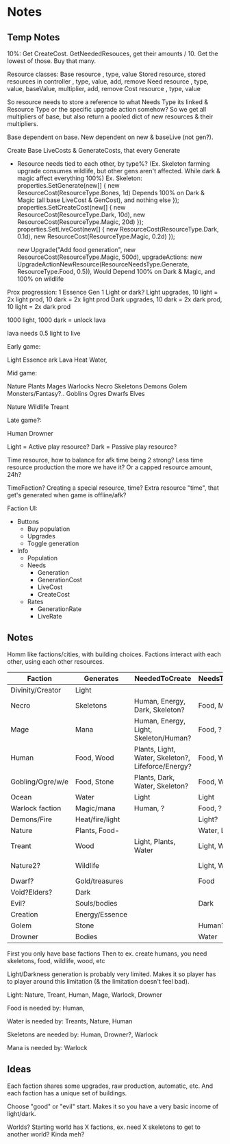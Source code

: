 # Notes

## Temp Notes

10%: Get CreateCost. GetNeededResouces, get their amounts / 10. Get the lowest of those. Buy that many.  

Resource classes:
Base resource                                           , type, value
Stored resource, stored resources in controller         , type, value,                        add, remove
Need resource                                           , type, value, baseValue, multiplier, add, remove
Cost resource                                           , type, value

So resource needs to store a reference to what Needs Type its linked & Resource Type or the specific upgrade action somehow?
So we get all multipliers of base, but also return a pooled dict of new resources & their multipliers.

Base dependent on base.
New dependent on new & baseLive (not gen?).

Create Base LiveCosts & GenerateCosts, that every Generate

* Resource needs tied to each other, by type%? (Ex. Skeleton farming upgrade consumes wildlife, but other gens aren't affected. While dark & magic affect everything 100%)
Ex. Skeleton:
  properties.SetGenerate(new[]
  {
  new ResourceCost(ResourceType.Bones, 1d) Depends 100% on Dark & Magic (all base LiveCost & GenCost), and nothing else
  });
  properties.SetCreateCost(new[]
  {
  new ResourceCost(ResourceType.Dark, 10d),
  new ResourceCost(ResourceType.Magic, 20d)
  });
  properties.SetLiveCost(new[]
  {
  new ResourceCost(ResourceType.Dark, 0.1d),
  new ResourceCost(ResourceType.Magic, 0.2d)
  });

  new Upgrade("Add food generation", new ResourceCost(ResourceType.Magic, 500d),
  upgradeActions: new UpgradeActionNewResource(ResourceNeedsType.Generate, ResourceType.Food, 0.5)), Would Depend 100% on Dark & Magic, and 100% on wildlife

Prox progression:
1 Essence Gen
1 Light or dark?
Light upgrades, 10 light = 2x light prod, 10 dark = 2x light prod
Dark upgrades, 10 dark = 2x dark prod, 10 light = 2x dark prod

1000 light, 1000 dark = unlock lava

lava needs 0.5 light to live


Early game:

Light
Essence
ark
Lava
Heat
Water,


Mid game:

Nature Plants
Mages
Warlocks
Necro
Skeletons
Demons
Golem
Monsters/Fantasy?..
Goblins
Ogres
Dwarfs
Elves


Nature Wildlife
Treant


Late game?:

Human
Drowner

Light = Active play resource?
Dark = Passive play resource?

Time resource, how to balance for afk time being 2 strong? Less time resource production the more we have it? Or a capped resource amount, 24h?

TimeFaction? Creating a special resource, time?
Extra resource "time", that get's generated when game is offline/afk?

Faction UI:
* Buttons
  * Buy population
  * Upgrades
  * Toggle generation
* Info
  * Population
  * Needs
    * Generation
    * GenerationCost
    * LiveCost
    * CreateCost
  * Rates
    * GenerationRate
    * LiveRate

## Notes
Homm like factions/cities, with building choices.
Factions interact with each other, using each other resources.


| Faction          | Generates       | NeededToCreate                                     | NeedsToLive   | NeedsToGenerate      |
|------------------|-----------------|----------------------------------------------------|---------------|----------------------|
| Divinity/Creator | Light           |                                                    |               |                      |
| Necro            | Skeletons       | Human, Energy, Dark, Skeleton?                     | Food, Mana    | Dark                 |
| Mage             | Mana            | Human, Energy, Light, Skeleton/Human?              | Food, ?       | Energy               |
| Human            | Food, Wood      | Plants, Light, Water, Skeleton?, Lifeforce/Energy? | Food, Water   | Plants               |
| Gobling/Ogre/w/e | Food, Stone     | Plants, Dark, Water, Skeleton?                     | Food, Water   |                      |
| Ocean            | Water           | Light                                              | Light         |                      |
| Warlock faction  | Magic/mana      | Human, ?                                           | Food, ?       |                      |
| Demons/Fire      | Heat/fire/light |                                                    | Light?        |                      |
| Nature           | Plants, Food-   |                                                    | Water, Light? | Light, Water         |
| Treant           | Wood            | Light, Plants, Water                               | Light, Water  | Water, Light         |
| Nature2?         | Wildlife        |                                                    | Light, Water  | Light, Water, Plants |
| Dwarf?           | Gold/treasures  |                                                    | Food          |                      |
| Void?Elders?	    | Dark            |                                                    |               | Light                |
| Evil?            | Souls/bodies    |                                                    | Dark          | Human                |
| Creation         | Energy/Essence  |                                                    |               |                      |
| Golem            | Stone           |                                                    | Human?,       |                      |
| Drowner          | Bodies          |                                                    | Water         | Human                |


First you only have base factions
Then to ex. create humans, you need skeletons, food, wildlife, wood, etc

Light/Darkness generation is probably very limited.
Makes it so player has to player around this limitation (& the limitation doesn't feel bad).

Light:
Nature, Treant, Human, Mage, Warlock, Drowner

Food is needed by:
Human,

Water is needed by:
Treants, Nature, Human

Skeletons are needed by:
Human, Drowner?, Warlock

Mana is needed by:
Warlock

## Ideas
Each faction shares some upgrades, raw production, automatic, etc.
And each faction has a unique set of buildings.

Choose "good" or "evil" start.
Makes it so you have a very basic income of light/dark.

Worlds?
Starting world has X factions, ex. need X skeletons to get to another world? Kinda meh?